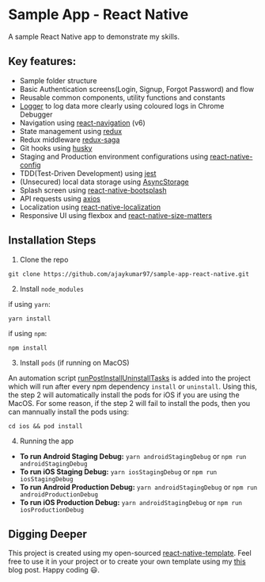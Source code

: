 # Sample App - React Native
A sample React Native app to demonstrate my skills.

## Key features:
- Sample folder structure
- Basic Authentication screens(Login, Signup, Forgot Password) and flow
- Reusable common components, utility functions and constants
- [Logger](./src/utilities/logger.js) to log data more clearly using coloured logs in Chrome Debugger
- Navigation using [react-navigation](https://reactnavigation.org/) (v6)
- State management using [redux](https://redux.js.org/)
- Redux middleware [redux-saga](https://redux-saga.js.org/)
- Git hooks using [husky](https://typicode.github.io/husky/#/)
- Staging and Production environment configurations using [react-native-config](https://github.com/luggit/react-native-config)
- TDD(Test-Driven Development) using [jest](https://jestjs.io/)
- (Unsecured) local data storage using [AsyncStorage](https://github.com/react-native-async-storage/async-storage#readme)
- Splash screen using [react-native-bootsplash](https://github.com/zoontek/react-native-bootsplash)
- API requests using [axios](https://axios-http.com/)
- Localization using [react-native-localization](https://github.com/stefalda/ReactNativeLocalization)
- Responsive UI using flexbox and [react-native-size-matters](https://github.com/nirsky/react-native-size-matters)

## Installation Steps

1. Clone the repo

```
git clone https://github.com/ajaykumar97/sample-app-react-native.git
```

2. Install `node_modules`

if using `yarn`:

```
yarn install
```

if using `npm`:

```
npm install
```

3. Install `pods` (if running on MacOS)

An automation script [runPostInstallUninstallTasks](./scripts/runPostInstallUninstallTasks.js) is added into the project which will run after every npm dependency `install` or `uninstall`. Using this, the step 2 will automatically install the pods for iOS if you are using the MacOS. For some reason, if the step 2 will fail to install the pods, then you can mannually install the pods using:

```
cd ios && pod install
```

4. Running the app
- **To run Android Staging Debug:** `yarn androidStagingDebug` or `npm run androidStagingDebug`
- **To run iOS Staging Debug:** `yarn iosStagingDebug` or `npm run iosStagingDebug`
- **To run Android Production Debug:** `yarn androidStagingDebug` or `npm run androidProductionDebug`
- **To run iOS Production Debug:** `yarn androidStagingDebug` or `npm run iosProductionDebug`


## Digging Deeper
This project is created using my open-sourced [react-native-template](https://github.com/ajaykumar97/react-native-template). Feel free to use it in your project or to create your own template using my [this](https://hackernoon.com/how-to-quickly-create-a-custom-template-in-react-native-4up340g) blog post. Happy coding 😃.
